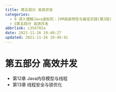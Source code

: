 ```yaml
---
title: 第五部分 高效并发
categories:
  - 9 深入理解Java虛拟机：JVM高级特性与最佳实践(第3版)
  - 5第五部分 高效并发
abbrlink: c354702a
date: 2021-11-26 19:40:27
updated: 2021-11-26 19:40:42
---
```

# 第五部分 高效并发
- 第12章 Java内存模型与线程
- 第13章 线程安全与锁优化

